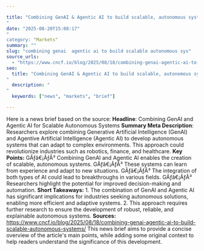 ```yaml
---

title: "Combining GenAI & Agentic AI to build scalable, autonomous systems'"
date: "2025-08-20T15:08:17""
category: "Markets"
summary: ""
slug: "combining genai  agentic ai to build scalable autonomous sys"
source_urls:
  - "https://www.cncf.io/blog/2025/08/18/combining-genai-agentic-ai-to-build-scalable-autonomous-systems/"
seo:
  title: "Combining GenAI & Agentic AI to build scalable, autonomous systems | Hash n Hedge'"
  description: ""
  keywords: ["news", "markets", "brief"]

---
```

Here is a news brief based on the source:  **Headline**: Combining GenAI and Agentic AI for Scalable Autonomous Systems  **Summary Meta Description**: Researchers explore combining Generative Artificial Intelligence (GenAI) and Agentive Artificial Intelligence (Agentic AI) to develop autonomous systems that can adapt to complex environments. This approach could revolutionize industries such as robotics, finance, and healthcare.  **Key Points:**  GÃƒâ€¡ÃƒÂ³ Combining GenAI and Agentic AI enables the creation of scalable, autonomous systems. GÃƒâ€¡ÃƒÂ³ These systems can learn from experience and adapt to new situations. GÃƒâ€¡ÃƒÂ³ The integration of both types of AI could lead to breakthroughs in various fields. GÃƒâ€¡ÃƒÂ³ Researchers highlight the potential for improved decision-making and automation.  **Short Takeaways:**  1. The combination of GenAI and Agentic AI has significant implications for industries seeking autonomous solutions, enabling more efficient and adaptive systems. 2. This approach requires further research to ensure the development of robust, reliable, and explainable autonomous systems.  **Sources:**  https://www.cncf.io/blog/2025/08/18/combining-genai-agentic-ai-to-build-scalable-autonomous-systems/  This news brief aims to provide a concise overview of the article's main points, while adding some original context to help readers understand the significance of this development. 
